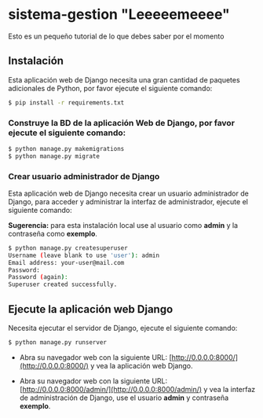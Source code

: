 # sistema-gestion "Leeeeemeeee"

Esto es un pequeño tutorial de lo que debes saber por el momento

## Instalación

Esta aplicación web de Django necesita una gran cantidad de paquetes adicionales de Python, por favor ejecute el siguiente comando:

```bash
$ pip install -r requirements.txt
```

### Construye la BD de la aplicación Web de Django, por favor ejecute el siguiente comando:

```bash
$ python manage.py makemigrations
$ python manage.py migrate
```

### Crear usuario administrador de Django

Esta aplicación web de Django necesita crear un usuario administrador de Django, para acceder y administrar la interfaz de administrador, ejecute el siguiente comando:

**Sugerencia:** para esta instalación local use al usuario como **admin** y la contraseña como **exemplo**.

```bash
$ python manage.py createsuperuser
Username (leave blank to use 'user'): admin
Email address: your-user@mail.com
Password:
Password (again):
Superuser created successfully.
```

## Ejecute la aplicación web Django

Necesita ejecutar el servidor de Django, ejecute el siguiente comando:

```bash
$ python manage.py runserver
```

- Abra su navegador web con la siguiente URL: [http://0.0.0.0:8000/](http://0.0.0.0:8000/) y vea la aplicación web Django.

- Abra su navegador web con la siguiente URL: [http://0.0.0.0:8000/admin/](http://0.0.0.0:8000/admin/) y vea la interfaz de administración de Django, use el usuario **admin** y contraseña **exemplo**.
